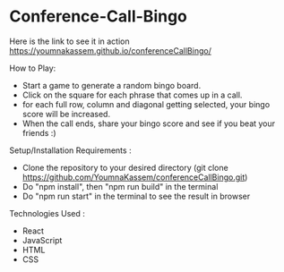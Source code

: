 # Conference-Call-Bingo
Here is the link to see it in action
    https://youmnakassem.github.io/conferenceCallBingo/
    
How to Play:
- Start a game to generate a random bingo board.
- Click on the square for each phrase that comes up in a call.
- for each full row, column and diagonal getting selected, your bingo score will be increased.
- When the call ends, share your bingo score and see if you beat your friends :)

Setup/Installation Requirements :
- Clone the repository to your desired directory (git clone https://github.com/YoumnaKassem/conferenceCallBingo.git)
- Do "npm install", then "npm run build" in the terminal
- Do "npm run start" in the terminal to see the result in browser
    
Technologies Used :
- React
- JavaScript
- HTML
- CSS
